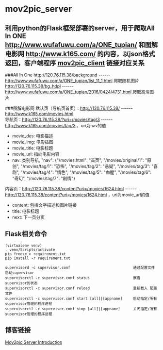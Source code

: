 # mov2pic_server
利用python的Flask框架部署的server，用于爬取All In ONE http://www.wufafuwu.com/a/ONE_tupian/ 和图解电影网 http://www.k165.com/ 的内容，以json格式返回，客户端程序 [mov2pic_client](https://github.com/AndKid/mov2pic_client)
链接对应关系
------------
###All In One
http://120.76.115.38/background ------ http://www.wufafuwu.com/a/ONE_tupian/list_11_1.html 爬取随机图片  
http://120.76.115.38/bg_hdpi ------ http://www.wufafuwu.com/a/ONE_tupian/2016/0424/4731.html 爬取高清图片

###图解电影网
默认页（导航页首页）：http://120.76.115.38/ ------ http://www.k165.com/movies.html  
导航页：http://120.76.115.38/?uri=/movies/tag/3 ------ http://www.k165.com/movies/tag/3 ，uri为nav的值
* movie_des: 电影描述
* movie_img: 电影插图
* movie_title: 电影标题
* movie_url: 指向电影内容
* nav: 类别导航, "nav": {"/movies.html": "首页", "/movies/original/1": "原创", "/movies/tag/1": "恐怖", "/movies/tag/2": "悬疑", "/movies/tag/3": "喜剧", "/movies/tag/4": "情色", "/movies/tag/5": "血腥", "/movies/tag/6": "奇幻", "/movies/tag/7": "剧情"}

内容页：http://120.76.115.38/content?uri=/movies/1624.html ------ http://120.76.115.38/content?uri=/movies/1624.html ，uri为movie_url的值
* content: 包括文字描述和图片链接
* title: 电影标题
* next: 下一页分页

Flask相关命令
------------
```shell
(virtualenv venv)
. venv/Scripts/activate
pip freeze > requirement.txt
pip install -r requirement.txt

supervisord -c supervisor.conf                             通过配置文件启动supervisor
supervisorctl -c supervisor.conf status                    察看supervisor的状态
supervisorctl -c supervisor.conf reload                    重新载入 配置文件
supervisorctl -c supervisor.conf start [all]|[appname]     启动指定/所有 supervisor管理的程序进程
supervisorctl -c supervisor.conf stop [all]|[appname]      关闭指定/所有 supervisor管理的程序进程
```
博客链接
------------
[Mov2pic Server Introduction](http://andkid.github.io/2016/04/25/mov2pic_server/)
